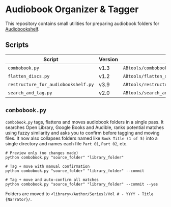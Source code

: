 # Audiobook Organizer & Tagger

This repository contains small utilities for preparing audiobook folders for [Audiobookshelf](https://www.audiobookshelf.org/).

## Scripts

| Script | Version | Path |
|-------|---------|------|
| `combobook.py` | v1.3 | `ABtools/combobook.py` |
| `flatten_discs.py` | v1.2 | `ABtools/flatten_discs.py` |
| `restructure_for_audiobookshelf.py` | v3.9 | `ABtools/restructure_for_audiobookshelf.py` |
| `search_and_tag.py` | v2.0 | `ABtools/search_and_tag.py` |

## `combobook.py`
`combobook.py` tags, flattens and moves audiobook folders in a single pass. It searches Open Library, Google Books and Audible, ranks potential matches using fuzzy similarity and asks you to confirm before tagging and moving files.
It now also collapses folders named like `Book Title (1 of 5)` into a single directory and names each file `Part 01`, `Part 02`, etc.

```
# Preview only (no changes made)
python combobook.py "source_folder" "library_folder"

# Tag + move with manual confirmation
python combobook.py "source_folder" "library_folder" --commit

# Tag + move and auto-confirm all matches
python combobook.py "source_folder" "library_folder" --commit --yes
```

Folders are moved to `<library>/Author/Series?/Vol # - YYYY - Title {Narrator}/`.


